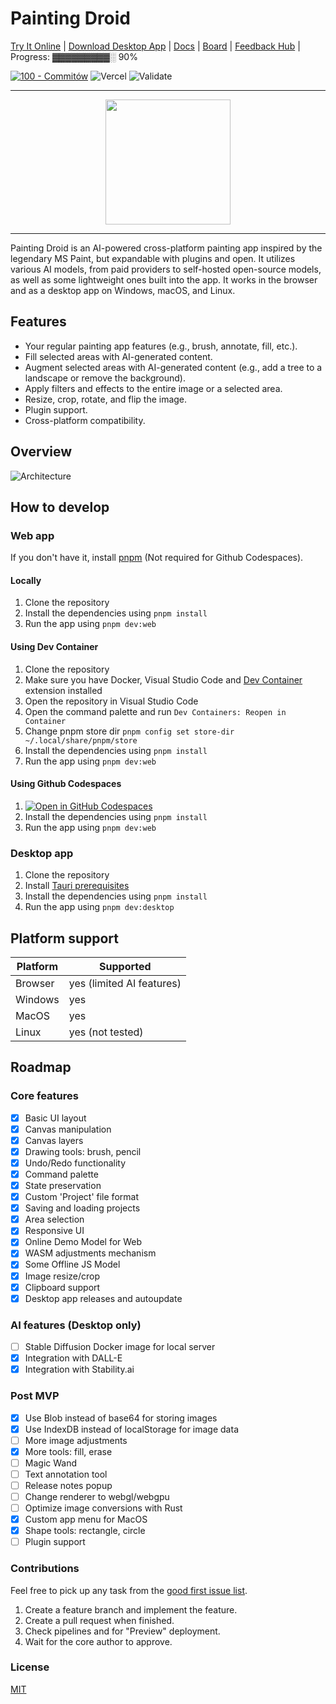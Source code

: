 # Painting Droid

[Try It Online](https://painting-droid-web.vercel.app/) | [Download Desktop App](https://github.com/mateuszmigas/painting-droid/releases) | [Docs](https://mateusz-migas.gitbook.io/painting-droid-docs/) | [Board](https://github.com/users/mateuszmigas/projects/2) | [Feedback Hub](https://github.com/mateuszmigas/painting-droid/discussions/56) | Progress: ▓▓▓▓▓▓▓▓▓░ <span>90</span>% 

[![100 - Commitów](https://img.shields.io/badge/100-Commitów-2ea44f)](https://100commitow.pl/) ![Vercel](https://vercelbadge.vercel.app/api/mateuszmigas/painting-droid) ![Validate](https://github.com/mateuszmigas/painting-droid/actions/workflows/validate.yml/badge.svg)

---

<div align="center">

  <img src="assets/logo_big.webp" width="200" height="200">

</div>

---

Painting Droid is an AI-powered cross-platform painting app inspired by the legendary MS Paint, but expandable with plugins and open. It utilizes various AI models, from paid providers to self-hosted open-source models, as well as some lightweight ones built into the app. It works in the browser and as a desktop app on Windows, macOS, and Linux.

## Features

- Your regular painting app features (e.g., brush, annotate, fill, etc.).
- Fill selected areas with AI-generated content.
- Augment selected areas with AI-generated content (e.g., add a tree to a landscape or remove the background).
- Apply filters and effects to the entire image or a selected area.
- Resize, crop, rotate, and flip the image.
- Plugin support.
- Cross-platform compatibility.

## Overview

![Architecture](assets/arch.svg)

## How to develop

### Web app

If you don't have it, install [pnpm](https://pnpm.io/installation) (Not required for Github Codespaces).

#### Locally

1. Clone the repository
2. Install the dependencies using `pnpm install`
3. Run the app using `pnpm dev:web`

#### Using Dev Container

1. Clone the repository
2. Make sure you have Docker, Visual Studio Code and [Dev Container](https://marketplace.visualstudio.com/items?itemName=ms-vscode-remote.remote-containers) extension installed
3. Open the repository in Visual Studio Code
4. Open the command palette and run `Dev Containers: Reopen in Container`
5. Change pnpm store dir `pnpm config set store-dir ~/.local/share/pnpm/store`
6. Install the dependencies using `pnpm install`
8. Run the app using `pnpm dev:web`

#### Using Github Codespaces

1. [![Open in GitHub Codespaces](https://github.com/codespaces/badge.svg)](https://codespaces.new/mateuszmigas/painting-droid)
2. Install the dependencies using `pnpm install`
3. Run the app using `pnpm dev:web`

### Desktop app

1. Clone the repository
2. Install [Tauri prerequisites](https://tauri.app/v1/guides/getting-started/prerequisites/)
3. Install the dependencies using `pnpm install`
4. Run the app using `pnpm dev:desktop`

## Platform support

| Platform | Supported                 |
| -------- | ------------------------- |
| Browser  | yes (limited AI features) |
| Windows  | yes                       |
| MacOS    | yes                       |
| Linux    | yes (not tested)          |

## Roadmap

### Core features

- [x] Basic UI layout
- [x] Canvas manipulation
- [x] Canvas layers
- [x] Drawing tools: brush, pencil
- [x] Undo/Redo functionality
- [x] Command palette
- [x] State preservation
- [x] Custom 'Project' file format
- [x] Saving and loading projects
- [x] Area selection
- [x] Responsive UI
- [x] Online Demo Model for Web
- [x] WASM adjustments mechanism
- [x] Some Offline JS Model
- [x] Image resize/crop
- [x] Clipboard support
- [x] Desktop app releases and autoupdate

### AI features (Desktop only)

- [ ] Stable Diffusion Docker image for local server
- [x] Integration with DALL-E
- [x] Integration with Stability.ai

### Post MVP

- [x] Use Blob instead of base64 for storing images
- [x] Use IndexDB instead of localStorage for image data
- [ ] More image adjustments
- [x] More tools: fill, erase
- [ ] Magic Wand
- [ ] Text annotation tool
- [ ] Release notes popup
- [ ] Change renderer to webgl/webgpu
- [ ] Optimize image conversions with Rust
- [x] Custom app menu for MacOS
- [x] Shape tools: rectangle, circle
- [ ] Plugin support

### Contributions
Feel free to pick up any task from the [good first issue list](https://github.com/mateuszmigas/painting-droid/issues?q=is%3Aissue+is%3Aopen+label%3A%22good+first+issue%22).
1. Create a feature branch and implement the feature.
2. Create a pull request when finished.
3. Check pipelines and for "Preview" deployment.
4. Wait for the core author to approve.

### License

[MIT](https://choosealicense.com/licenses/mit/)
